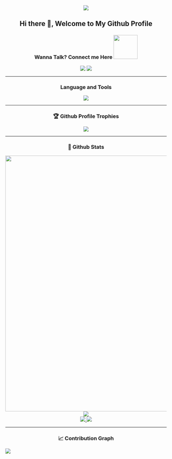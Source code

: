 <div align="center"><img src="https://api.visitorbadge.io/api/visitors?path=https%3A%2F%2Fgithub.com%2Fshanky-ced%2Fshanky-ced&label=VISITORS&labelColor=%23007EC6&countColor=%23ggg" /></div>

<h2 align='center'> Hi there 👋, Welcome to My Github Profile</h2>

<div align="center">
<h3> Wanna Talk? Connect me Here <img src='https://raw.githubusercontent.com/ShahriarShafin/ShahriarShafin/main/Assets/handshake.gif' width="75">
</h3>
<a href="https://www.linkedin.com/in/shashankrai01/"><img src="https://img.shields.io/badge/LinkedIn-0077B5?style=for-the-badge&logo=linkedin&logoColor=white"/></a>
<a href="https://twitter.com/Shashankrai11"><img src="https://img.shields.io/badge/Twitter-0077B5?style=for-the-badge&logo=twitter&logoColor=white"/></a>
</div>

<hr>
<div align="center">
  <h3>Language and Tools</h3>
<a href="https://github.com/shanky-ced">
  <img src="https://skillicons.dev/icons?i=html,css,js,ts,react,nodejs,expressjs,mongodb,sass,git,github,vscode" />
  </a>
</div>

<hr>
<h3 align="center"> 🏆 Github Profile Trophies</h3>

<div align="center">
<a href="https://github.com/shanky-ced">
<img src="https://github-profile-trophy.vercel.app/?username=shanky-ced&count_private=true&include_all_commits=true&theme=dracula&margin-w=20&no-frame=true" />
</a>
</div>

<hr>
<h3 align="center"> 📓 Github Stats </h3>
<div align="center">
  <img width="800px" align="center" src="https://github-profile-summary-cards.vercel.app/api/cards/profile-details?username=shanky-ced&theme=dracula" />
  <div>
  <img src="https://streak-stats.demolab.com/?user=shanky-ced&theme=nightowl&border_radius=5&date_format=j%20M%5B%20Y%5D" />
  </div>
</div>

<div align="center">
<a href="https://github.com/jstrieb/github-stats" >
  <img src="https://github.com/shanky-ced/Github_Stats/blob/master/generated/overview.svg" />
  <img src="https://github.com/shanky-ced/Github_Stats/blob/master/generated/languages.svg" />
</a>
</div>
 
<hr>
<h3 align="center"> 📈 Contribution Graph </h3>
<a href="https://github.com/shanky-ced/shanky-ced">
  <img src="https://github-readme-activity-graph.cyclic.app/graph?username=shanky-ced&theme=github-compact" />
</a>
<br>


